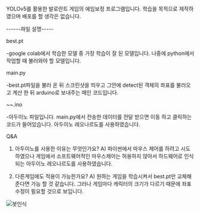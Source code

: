 YOLOv5를 활용한 발로란트 게임의 에임보정 프로그램입니다.
학습을 목적으로 제작하였으며 배포를 할 생각은 없습니다.

------파일 설명-----

best.pt

-google colab에서 학습한 모델 중 가장 학습이 잘 된 모델입니다. 나중에 python에서 작업할 때 불러와야 할 모델입니다.


main.py

-best.pt파일을 불러 온 뒤 스크린샷을 띄우고 그안에 detect된 객체의 좌표를 불러오고 계산 한 뒤 arduino로 보내주는 메인 코드입니다.


~~.ino

-아두이노 파일입니다. main.py에서 전송한 데이터를 전달 받으면 이동 하고 클릭하는 코드가 들어있습니다.
아두이노 레오나르도를 사용하였습니다.

Q&A
1. 아두이노를 사용한 이유는 무엇인가요?
A) 파이썬에서 마우스 제어를 하려고 시도하였으나 게임에서 소프트웨어적인 마우스제어는 허용하지 않아서 하드웨어로 인식되는 아두이노 레오나르도를 사용하였습니다.

2. 다른게임에도 적용이 가능한가요?
A) 원하는 게임을 학습시켜서 best.pt만 교체해준다면 가능 할 것 같습니다. 그러나 게임마다 캐릭터의 크기가 다르기 때문에 좌표수정이 필요할 것으로 보입니다.

![봇인식](https://user-images.githubusercontent.com/62214011/212616515-c437e784-d289-487d-a526-8be8bf524c2e.gif)
